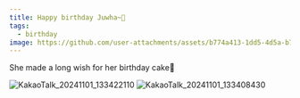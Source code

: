 ```yaml
---
title: Happy birthday Juwha~🎉
tags:
  - birthday
image: https://github.com/user-attachments/assets/b774a413-1dd5-4d5a-b703-465f1d08c18b
---
```


She made a long wish for her birthday cake🍰

![KakaoTalk_20241101_133422110](https://github.com/user-attachments/assets/b774a413-1dd5-4d5a-b703-465f1d08c18b)
![KakaoTalk_20241101_133408430](https://github.com/user-attachments/assets/13c95b85-11a5-45e1-a53d-942212837ab6)
